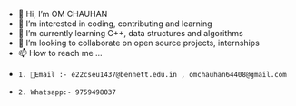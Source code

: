 - 👋 Hi, I’m OM CHAUHAN
- 👀 I’m interested in coding, contributing and learning
- 🌱 I’m currently learning C++, data structures and algorithms
- 💞️ I’m looking to collaborate on open source projects, internships
- 📫 How to reach me ...
-     1. 📧Email :- e22cseu1437@bennett.edu.in , omchauhan64408@gmail.com
-     2. Whatsapp:- 9759498037
<!---
om-chauhan1/om-chauhan1 is a ✨ special ✨ repository because its `README.md` (this file) appears on your GitHub profile.
You can click the Preview link to take a look at your changes.
--->
